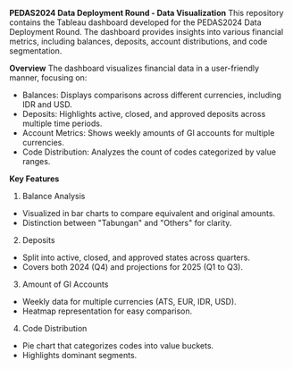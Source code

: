**PEDAS2024 Data Deployment Round - Data Visualization**
This repository contains the Tableau dashboard developed for the PEDAS2024 Data Deployment Round. The dashboard provides insights into various financial metrics, including balances, deposits, account distributions, and code segmentation.

**Overview**
The dashboard visualizes financial data in a user-friendly manner, focusing on:

- Balances: Displays comparisons across different currencies, including IDR and USD.
- Deposits: Highlights active, closed, and approved deposits across multiple time periods.
- Account Metrics: Shows weekly amounts of GI accounts for multiple currencies.
- Code Distribution: Analyzes the count of codes categorized by value ranges.

**Key Features**
1. Balance Analysis
- Visualized in bar charts to compare equivalent and original amounts.
- Distinction between "Tabungan" and "Others" for clarity.
2. Deposits
- Split into active, closed, and approved states across quarters.
- Covers both 2024 (Q4) and projections for 2025 (Q1 to Q3).
3. Amount of GI Accounts
- Weekly data for multiple currencies (ATS, EUR, IDR, USD).
- Heatmap representation for easy comparison.
4. Code Distribution
- Pie chart that categorizes codes into value buckets.
- Highlights dominant segments.
